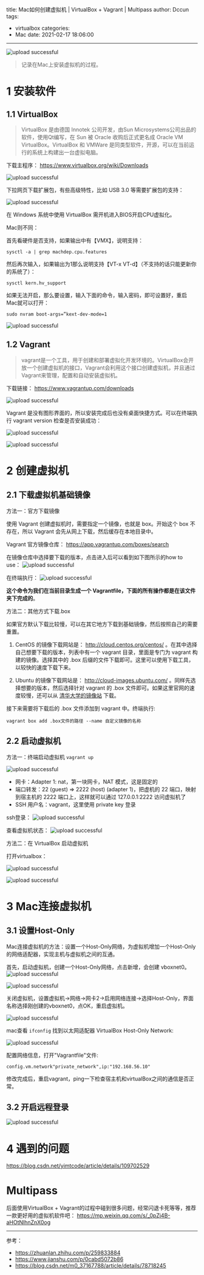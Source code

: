 title: Mac如何创建虚拟机 | VirtualBox + Vagrant | Multipass
author: Dccun
tags:
  - virtualbox
categories:
  - Mac
date: 2021-02-17 18:06:00
---
![upload successful](/images/pasted-161.png)

>记录在Mac上安装虚拟机的过程。

<!--more-->


# 1 安装软件

## 1.1 VirtualBox

>VirtualBox 是由德国 Innotek 公司开发，由Sun Microsystems公司出品的软件，使用Qt编写，在 Sun 被 Oracle 收购后正式更名成 Oracle VM VirtualBox。VirtualBox 和 VMWare 是同类型软件，开源，可以在当前运行的系统上构建出一台虚拟电脑。

下载主程序： https://www.virtualbox.org/wiki/Downloads

![upload successful](/images/pasted-159.png)

下拉网页下载扩展包，有些高级特性，比如 USB 3.0 等需要扩展包的支持：

![upload successful](/images/pasted-164.png)

在 Windows 系统中使用 VirtualBox 需开机进入BIOS开启CPU虚拟化。

Mac则不同：

首先看硬件是否支持，如果输出中有【VMX】，说明支持：
```
sysctl -a | grep machdep.cpu.features
```

然后再次输入，如果输出为1那么说明支持【VT-x VT-d】（不支持的话只能更新你的系统了）：
```
sysctl kern.hv_support
```

如果无法开启，那么要设置，输入下面的命令，输入密码，即可设置好，重启Mac就可以打开：
```
sudo nvram boot-args=”kext-dev-mode=1
```

![upload successful](/images/pasted-160.png)


## 1.2 Vagrant

>vagrant是一个工具，用于创建和部署虚拟化开发环境的。VirtualBox会开放一个创建虚拟机的接口，Vagrant会利用这个接口创建虚拟机，并且通过Vagrant来管理，配置和自动安装虚拟机。

下载链接： https://www.vagrantup.com/downloads

![upload successful](/images/pasted-158.png)

Vagrant 是没有图形界面的，所以安装完成后也没有桌面快捷方式。可以在终端执行 vagrant version 检查是否安装成功：

![upload successful](/images/pasted-162.png)

![upload successful](/images/pasted-165.png)

# 2 创建虚拟机

## 2.1 下载虚拟机基础镜像

方法一：官方下载镜像

使用 Vagrant 创建虚拟机时，需要指定一个镜像，也就是 box。开始这个 box 不存在，所以 Vagrant 会先从网上下载，然后缓存在本地目录中。

Vagrant 官方镜像仓库： https://app.vagrantup.com/boxes/search

在镜像仓库中选择要下载的版本，点击进入后可以看到如下图所示的how to use：
![upload successful](/images/pasted-163.png)

在终端执行：
![upload successful](/images/pasted-166.png)

**这个命令为我们在当前目录生成一个 Vagrantfile，下面的所有操作都是在该文件夹下完成的**。

方法二：其他方式下载.box

如果官方默认下载比较慢，可以在其它地方下载到基础镜像，然后按照自己的需要重置。

1. CentOS 的镜像下载网站是： http://cloud.centos.org/centos/ 。在其中选择自己想要下载的版本，列表中有一个 vagrant 目录，里面是专门为 vagrant 构建的镜像。选择其中的 .box 后缀的文件下载即可。这里可以使用下载工具，以较快的速度下载下来。

2. Ubuntu 的镜像下载网站是： http://cloud-images.ubuntu.com/ 。同样先选择想要的版本，然后选择针对 vagrant 的 .box 文件即可。如果这里官网的速度较慢，还可以从 [清华大学的镜像站](https://mirror.tuna.tsinghua.edu.cn/ubuntu-cloud-images/) 下载。

接下来需要将下载后的 .box 文件添加到 vagrant 中。终端执行:
```
vagrant box add .box文件的路径 --name 自定义镜像的名称
```

## 2.2 启动虚拟机

方法一：终端启动虚拟机 `vagrant up`

![upload successful](/images/pasted-167.png)

- 网卡：Adapter 1: nat，第一块网卡，NAT 模式，这是固定的
- 端口转发：22 (guest) => 2222 (host) (adapter 1)，把虚机的 22 端口，映射到宿主机的 2222 端口上，这样就可以通过 127.0.0.1:2222 访问虚拟机了
- SSH 用户名：vagrant，这里使用 private key 登录

ssh登录：
![upload successful](/images/pasted-171.png)

查看虚拟机状态：
![upload successful](/images/pasted-168.png)

方法二：在 VirtualBox 启动虚拟机

打开virtualbox：

![upload successful](/images/pasted-170.png)

![upload successful](/images/pasted-169.png)


# 3 Mac连接虚拟机

## 3.1 设置Host-Only

Mac连接虚拟机的方法：设置一个Host-Only网络，为虚拟机增加一个Host-Only的网络适配器，实现主机与虚拟机之间的互通。

首先，启动虚拟机，创建一个Host-Only网络，点击新增，会创建 vboxnet0。
![upload successful](/images/pasted-172.png)

![upload successful](/images/pasted-173.png)

关闭虚拟机，设置虚拟机->网络->网卡2->启用网络连接->选择Host-Only，界面名称选择刚创建的vboxnet0，点OK，重启虚拟机。

![upload successful](/images/pasted-174.png)

mac查看 `ifconfig` 找到以太网适配器 VirtualBox Host-Only Network:

![upload successful](/images/pasted-175.png)

配置网络信息，打开"Vagrantfile"文件: 

`config.vm.network"private_network",ip:"192.168.56.10"`

修改完成后，重启vagrant，ping一下检查宿主机和virtualBox之间的通信是否正常。

## 3.2 开启远程登录

![upload successful](/images/pasted-176.png)

# 4 遇到的问题

https://blog.csdn.net/yimtcode/article/details/109702529

# Multipass
后面使用VirtualBox + Vagrant的过程中碰到很多问题，经常闪退卡死等等，推荐一款更好用的虚拟机软件吧：
https://mp.weixin.qq.com/s/_0pZj4B-aHOtNlhnZnX0og



---

参考：
- https://zhuanlan.zhihu.com/p/259833884
- https://www.jianshu.com/p/0cabd5072b86
- https://blog.csdn.net/m0_37167788/article/details/78718245